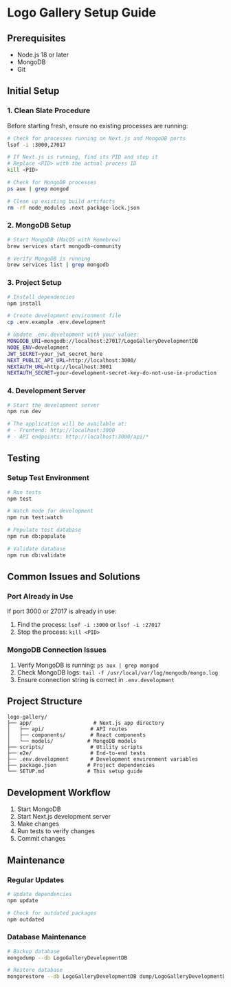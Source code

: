 # Logo Gallery Setup Guide

## Prerequisites
- Node.js 18 or later
- MongoDB
- Git

## Initial Setup

### 1. Clean Slate Procedure
Before starting fresh, ensure no existing processes are running:

```bash
# Check for processes running on Next.js and MongoDB ports
lsof -i :3000,27017

# If Next.js is running, find its PID and stop it
# Replace <PID> with the actual process ID
kill <PID>

# Check for MongoDB processes
ps aux | grep mongod

# Clean up existing build artifacts
rm -rf node_modules .next package-lock.json
```

### 2. MongoDB Setup
```bash
# Start MongoDB (MacOS with Homebrew)
brew services start mongodb-community

# Verify MongoDB is running
brew services list | grep mongodb
```

### 3. Project Setup
```bash
# Install dependencies
npm install

# Create development environment file
cp .env.example .env.development

# Update .env.development with your values:
MONGODB_URI=mongodb://localhost:27017/LogoGalleryDevelopmentDB
NODE_ENV=development
JWT_SECRET=your_jwt_secret_here
NEXT_PUBLIC_API_URL=http://localhost:3000/
NEXTAUTH_URL=http://localhost:3001
NEXTAUTH_SECRET=your-development-secret-key-do-not-use-in-production
```

### 4. Development Server
```bash
# Start the development server
npm run dev

# The application will be available at:
# - Frontend: http://localhost:3000
# - API endpoints: http://localhost:3000/api/*
```

## Testing

### Setup Test Environment
```bash
# Run tests
npm test

# Watch mode for development
npm run test:watch

# Populate test database
npm run db:populate

# Validate database
npm run db:validate
```

## Common Issues and Solutions

### Port Already in Use
If port 3000 or 27017 is already in use:
1. Find the process: `lsof -i :3000` or `lsof -i :27017`
2. Stop the process: `kill <PID>`

### MongoDB Connection Issues
1. Verify MongoDB is running: `ps aux | grep mongod`
2. Check MongoDB logs: `tail -f /usr/local/var/log/mongodb/mongo.log`
3. Ensure connection string is correct in `.env.development`

## Project Structure
```
logo-gallery/
├── app/                    # Next.js app directory
│   ├── api/               # API routes
│   ├── components/        # React components
│   └── models/           # MongoDB models
├── scripts/               # Utility scripts
├── e2e/                   # End-to-end tests
├── .env.development       # Development environment variables
├── package.json          # Project dependencies
└── SETUP.md              # This setup guide
```

## Development Workflow
1. Start MongoDB
2. Start Next.js development server
3. Make changes
4. Run tests to verify changes
5. Commit changes

## Maintenance

### Regular Updates
```bash
# Update dependencies
npm update

# Check for outdated packages
npm outdated
```

### Database Maintenance
```bash
# Backup database
mongodump --db LogoGalleryDevelopmentDB

# Restore database
mongorestore --db LogoGalleryDevelopmentDB dump/LogoGalleryDevelopmentDB
``` 